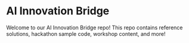 # AI Innovation Bridge

Welcome to our AI Innovation Bridge repo! This repo contains reference solutions, hackathon sample code, workshop content, and more!
